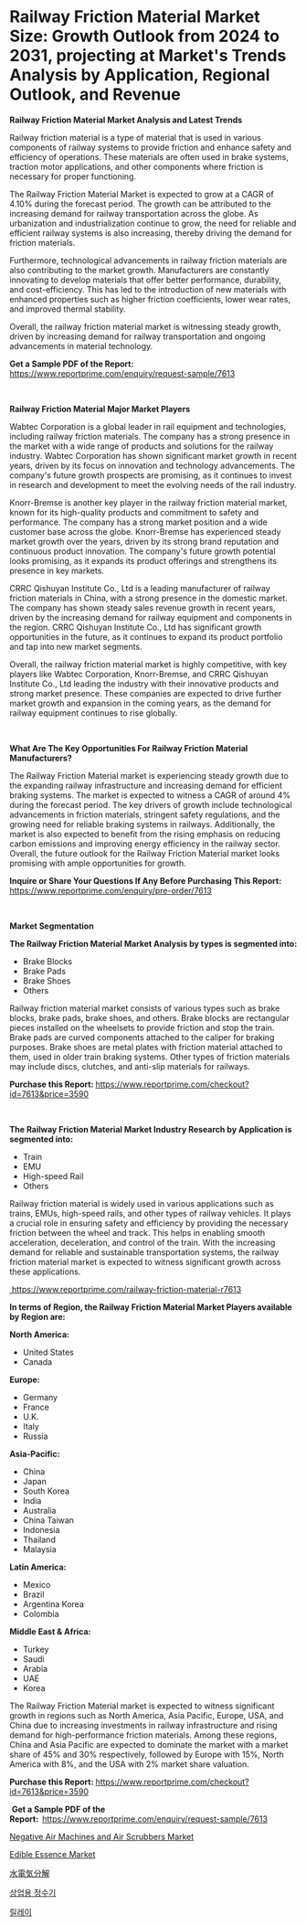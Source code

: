 <p><h1>Railway Friction Material Market Size: Growth Outlook from 2024 to 2031, projecting at Market's Trends Analysis by Application, Regional Outlook, and Revenue</h1></p><p><strong>Railway Friction Material Market Analysis and Latest Trends</strong></p>
<p><p>Railway friction material is a type of material that is used in various components of railway systems to provide friction and enhance safety and efficiency of operations. These materials are often used in brake systems, traction motor applications, and other components where friction is necessary for proper functioning. </p><p>The Railway Friction Material Market is expected to grow at a CAGR of 4.10% during the forecast period. The growth can be attributed to the increasing demand for railway transportation across the globe. As urbanization and industrialization continue to grow, the need for reliable and efficient railway systems is also increasing, thereby driving the demand for friction materials. </p><p>Furthermore, technological advancements in railway friction materials are also contributing to the market growth. Manufacturers are constantly innovating to develop materials that offer better performance, durability, and cost-efficiency. This has led to the introduction of new materials with enhanced properties such as higher friction coefficients, lower wear rates, and improved thermal stability.</p><p>Overall, the railway friction material market is witnessing steady growth, driven by increasing demand for railway transportation and ongoing advancements in material technology.</p></p>
<p><strong>Get a Sample PDF of the Report:&nbsp;</strong> <a href="https://www.reportprime.com/enquiry/request-sample/7613">https://www.reportprime.com/enquiry/request-sample/7613</a></p>
<p>&nbsp;</p>
<p><strong>Railway Friction Material Major Market Players</strong></p>
<p><p>Wabtec Corporation is a global leader in rail equipment and technologies, including railway friction materials. The company has a strong presence in the market with a wide range of products and solutions for the railway industry. Wabtec Corporation has shown significant market growth in recent years, driven by its focus on innovation and technology advancements. The company's future growth prospects are promising, as it continues to invest in research and development to meet the evolving needs of the rail industry.</p><p>Knorr-Bremse is another key player in the railway friction material market, known for its high-quality products and commitment to safety and performance. The company has a strong market position and a wide customer base across the globe. Knorr-Bremse has experienced steady market growth over the years, driven by its strong brand reputation and continuous product innovation. The company's future growth potential looks promising, as it expands its product offerings and strengthens its presence in key markets.</p><p>CRRC Qishuyan Institute Co., Ltd is a leading manufacturer of railway friction materials in China, with a strong presence in the domestic market. The company has shown steady sales revenue growth in recent years, driven by the increasing demand for railway equipment and components in the region. CRRC Qishuyan Institute Co., Ltd has significant growth opportunities in the future, as it continues to expand its product portfolio and tap into new market segments.</p><p>Overall, the railway friction material market is highly competitive, with key players like Wabtec Corporation, Knorr-Bremse, and CRRC Qishuyan Institute Co., Ltd leading the industry with their innovative products and strong market presence. These companies are expected to drive further market growth and expansion in the coming years, as the demand for railway equipment continues to rise globally.</p></p>
<p>&nbsp;</p>
<p><strong>What Are The Key Opportunities For Railway Friction Material Manufacturers?</strong></p>
<p><p>The Railway Friction Material market is experiencing steady growth due to the expanding railway infrastructure and increasing demand for efficient braking systems. The market is expected to witness a CAGR of around 4% during the forecast period. The key drivers of growth include technological advancements in friction materials, stringent safety regulations, and the growing need for reliable braking systems in railways. Additionally, the market is also expected to benefit from the rising emphasis on reducing carbon emissions and improving energy efficiency in the railway sector. Overall, the future outlook for the Railway Friction Material market looks promising with ample opportunities for growth.</p></p>
<p><strong>Inquire or Share Your Questions If Any Before Purchasing This Report:</strong> <a href="https://www.reportprime.com/enquiry/pre-order/7613">https://www.reportprime.com/enquiry/pre-order/7613</a></p>
<p>&nbsp;</p>
<p><strong>Market Segmentation</strong></p>
<p><strong>The Railway Friction Material Market Analysis by types is segmented into:</strong></p>
<p><ul><li>Brake Blocks</li><li>Brake Pads</li><li>Brake Shoes</li><li>Others</li></ul></p>
<p><p>Railway friction material market consists of various types such as brake blocks, brake pads, brake shoes, and others. Brake blocks are rectangular pieces installed on the wheelsets to provide friction and stop the train. Brake pads are curved components attached to the caliper for braking purposes. Brake shoes are metal plates with friction material attached to them, used in older train braking systems. Other types of friction materials may include discs, clutches, and anti-slip materials for railways.</p></p>
<p><strong>Purchase this Report:&nbsp;</strong><a href="https://www.reportprime.com/checkout?id=7613&price=3590">https://www.reportprime.com/checkout?id=7613&price=3590</a></p>
<p>&nbsp;</p>
<p><strong>The Railway Friction Material Market Industry Research by Application is segmented into:</strong></p>
<p><ul><li>Train</li><li>EMU</li><li>High-speed Rail</li><li>Others</li></ul></p>
<p><p>Railway friction material is widely used in various applications such as trains, EMUs, high-speed rails, and other types of railway vehicles. It plays a crucial role in ensuring safety and efficiency by providing the necessary friction between the wheel and track. This helps in enabling smooth acceleration, deceleration, and control of the train. With the increasing demand for reliable and sustainable transportation systems, the railway friction material market is expected to witness significant growth across these applications.</p></p>
<p><a href="https://www.reportprime.com/railway-friction-material-r7613">&nbsp;https://www.reportprime.com/railway-friction-material-r7613</a></p>
<p><strong>In terms of Region, the Railway Friction Material Market Players available by Region are:</strong></p>
<p>
    <p> <strong> North America: </strong>
        <ul>
            <li>United States</li>
            <li>Canada</li>
        </ul>
        </p> 
    <p> <strong> Europe: </strong>
        <ul>
            <li>Germany</li>
            <li>France</li>
            <li>U.K.</li>
            <li>Italy</li>
            <li>Russia</li>
        </ul>
        </p> 
    <p> <strong> Asia-Pacific: </strong>
        <ul>
            <li>China</li>
            <li>Japan</li>
            <li>South Korea</li>
            <li>India</li>
            <li>Australia</li>
            <li>China Taiwan</li>
            <li>Indonesia</li>
            <li>Thailand</li>
            <li>Malaysia</li>
        </ul>
        </p> 
    <p> <strong> Latin America: </strong>
        <ul>
            <li>Mexico</li>
            <li>Brazil</li>
            <li>Argentina Korea</li>
            <li>Colombia</li>
        </ul>
        </p> 
    <p> <strong> Middle East & Africa: </strong>
        <ul>
            <li>Turkey</li>
            <li>Saudi</li>
            <li>Arabia</li>
            <li>UAE</li>
            <li>Korea</li>
        </ul>
    </p>
    </p>
<p><p>The Railway Friction Material market is expected to witness significant growth in regions such as North America, Asia Pacific, Europe, USA, and China due to increasing investments in railway infrastructure and rising demand for high-performance friction materials. Among these regions, China and Asia Pacific are expected to dominate the market with a market share of 45% and 30% respectively, followed by Europe with 15%, North America with 8%, and the USA with 2% market share valuation.</p></p>
<p><strong>Purchase this Report: </strong><a href="https://www.reportprime.com/checkout?id=7613&price=3590">https://www.reportprime.com/checkout?id=7613&price=3590</a></p>
<p>&nbsp;<strong>Get a Sample PDF of the Report:&nbsp;&nbsp;</strong><a href="https://www.reportprime.com/enquiry/request-sample/7613">https://www.reportprime.com/enquiry/request-sample/7613</a></p>
<p><strong></strong></p>
<p><p><a href="https://github.com/Whitneyboyettebo9kiw7yr13/Market-Research-Report-List-2/blob/main/negative-air-machines-and-air-scrubbers-market.md">Negative Air Machines and Air Scrubbers Market</a></p><p><a href="https://issuu.com/reportprime-2/docs/edible-essence-market-size-2030.pptx">Edible Essence Market</a></p><p><a href="https://github.com/xnljig2898992/Market-Research-Report-List-1/blob/main/384713825535.md">水電気分解</a></p><p><a href="https://github.com/vsn7qpua81q/Market-Research-Report-List-1/blob/main/475153025021.md">상업용 정수기</a></p><p><a href="https://github.com/trmesnao7959541/Market-Research-Report-List-1/blob/main/115748625017.md">릴레이</a></p></p>